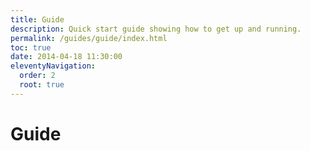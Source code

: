 ```yaml
---
title: Guide
description: Quick start guide showing how to get up and running.
permalink: /guides/guide/index.html
toc: true
date: 2014-04-18 11:30:00
eleventyNavigation:
  order: 2 
  root: true
---
```


# Guide

